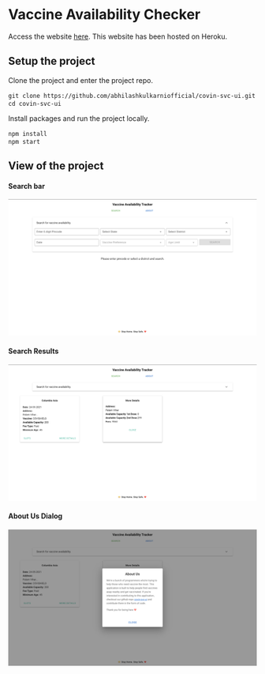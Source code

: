 # Vaccine Availability Checker

Access the website [here](https://covin-svc-ui.herokuapp.com/). This website has been hosted on Heroku.

## Setup the project

Clone the project and enter the project repo.
```
git clone https://github.com/abhilashkulkarniofficial/covin-svc-ui.git
cd covin-svc-ui
```

Install packages and run the project locally.
```
npm install
npm start
```

## View of the project

#### Search bar

![Search screen](/src/assets/search.png)

#### Search Results

![Search Results](/src/assets/search_results.png)

#### About Us Dialog

![Search screen](/src/assets/about_us.png)